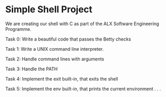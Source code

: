 # Simple Shell Project

We are creating our shell with C as part of the ALX Software Engineering Programme.

Task 0: Write a beautiful code that passes the Betty checks

Task 1: Write a UNIX command line interpreter.

Task 2: Handle command lines with arguments

Task 3: Handle the PATH

Task 4: Implement the exit built-in, that exits the shell

Task 5: Implement the env built-in, that prints the current environment
.
.
.


